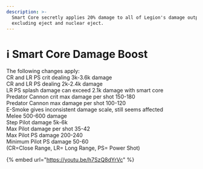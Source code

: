 ```yaml
---
description: >-
  Smart Core secretly applies 20% damage to all of Legion's damage outputs,
  excluding eject and nuclear eject.
---
```


# ℹ Smart Core Damage Boost

The following changes apply: \
CR and LR PS crit dealing 3k-3.6k damage\
CR and LR PS dealing 2k-2.4k damage\
LR PS splash damage can exceed 2.1k damage with smart core\
Predator Cannon crit max damage per shot 150-180 \
Predator Cannon max damage per shot 100-120\
E-Smoke gives inconsistent damage scale, still seems affected\
Melee 500-600 damage\
Step Pilot damage 5k-6k\
Max Pilot damage per shot 35-42\
Max Pilot PS damage 200-240\
Minimum Pilot PS damage 50-60 \
&#x20;                                                                            (CR=Close Range, LR= Long Range, PS= Power Shot)

{% embed url="https://youtu.be/h7SzQ8dYrVc" %}
